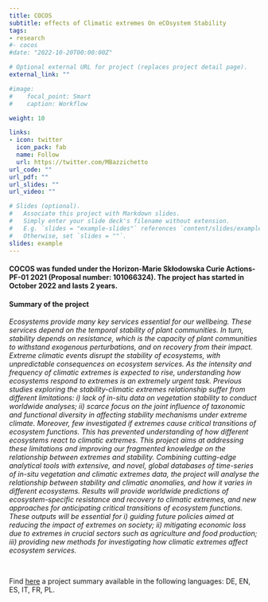 ```yaml
---
title: COCOS
subtitle: effects of Climatic extremes On eCOsystem Stability
tags:
- research
#- cocos
#date: "2022-10-20T00:00:00Z"

# Optional external URL for project (replaces project detail page).
external_link: ""

#image:
#    focal_point: Smart
#    caption: Workflow

weight: 10

links:
- icon: twitter
  icon_pack: fab
  name: Follow
  url: https://twitter.com/MBazzichetto
url_code: ""
url_pdf: ""
url_slides: ""
url_video: ""

# Slides (optional).
#   Associate this project with Markdown slides.
#   Simply enter your slide deck's filename without extension.
#   E.g. `slides = "example-slides"` references `content/slides/example-slides.md`.
#   Otherwise, set `slides = ""`.
slides: example
---
```


#### COCOS was funded under the Horizon-Marie Skłodowska Curie Actions-PF-01 2021 (Proposal number: 101066324). The project has started in October 2022 and lasts 2 years.

#### Summary of the project

_Ecosystems provide many key services essential for our wellbeing. These services depend on the temporal stability of plant communities. In turn, stability depends on resistance, which is the capacity of plant communities to withstand exogenous perturbations, and on recovery from their impact. Extreme climatic events disrupt the stability of ecosystems, with unpredictable consequences on ecosystem services. As the intensity and frequency of climatic extremes is expected to rise, understanding how ecosystems respond to extremes is an extremely urgent task.
Previous studies exploring the stability-climatic extremes relationship suffer from different limitations: i) lack of in-situ data on vegetation stability to conduct worldwide analyses; ii) scarce focus on the joint influence of taxonomic and functional diversity in affecting stability mechanisms under extreme climate. Moreover, few investigated if extremes cause critical transitions of ecosystem functions. This has prevented understanding of how different ecosystems react to climatic extremes.
This project aims at addressing these limitations and improving our fragmented knowledge on the relationship between extremes and stability. Combining cutting-edge analytical tools with extensive, and novel, global databases of time-series of in-situ vegetation and climatic extremes data, the project will analyse the relationship between stability and climatic anomalies, and how it varies in different ecosystems. Results will provide worldwide predictions of ecosystem-specific resistance and recovery to climatic extremes, and new approaches for anticipating critical transitions of ecosystem functions. These outputs will be essential for i) guiding future policies aimed at reducing the impact of extremes on society; ii) mitigating economic loss due to extremes in crucial sectors such as agriculture and food production; iii) providing new methods for investigating how climatic extremes affect ecosystem services._

<br>

Find [here](https://cordis.europa.eu/project/id/101066324) a project summary available in the following languages: DE, EN, ES, IT, FR, PL.

<br>
